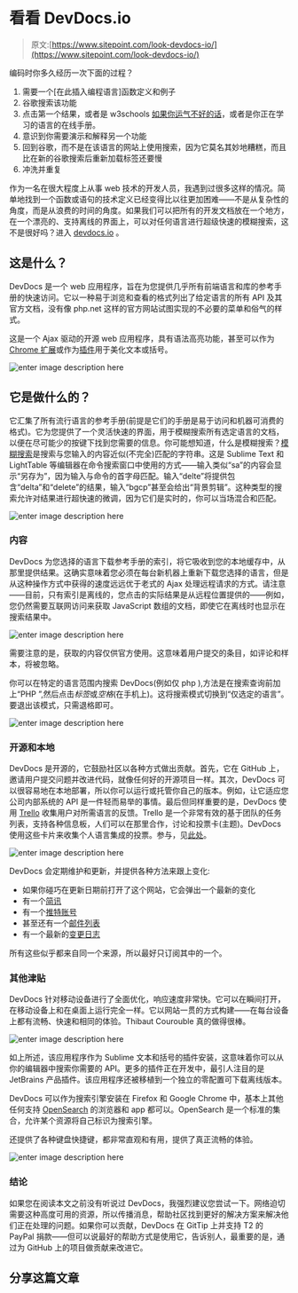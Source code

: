# 看看 DevDocs.io

> 原文:[https://www.sitepoint.com/look-devdocs-io/](https://www.sitepoint.com/look-devdocs-io/)

编码时你多久经历一次下面的过程？

1.  需要一个[在此插入编程语言]函数定义和例子
2.  谷歌搜索该功能
3.  点击第一个结果，或者是 w3schools [如果你运气不好的话](http://www.w3fools.com)，或者是你正在学习的语言的在线手册。
4.  意识到你需要演示和解释另一个功能
5.  回到谷歌，而不是在该语言的网站上使用搜索，因为它莫名其妙地糟糕，而且比在新的谷歌搜索后重新加载标签还要慢
6.  冲洗并重复

作为一名在很大程度上从事 web 技术的开发人员，我遇到过很多这样的情况。简单地找到一个函数或语句的技术定义已经变得比以往更加困难——不是从复杂性的角度，而是从浪费的时间的角度。如果我们可以把所有的开发文档放在一个地方，在一个漂亮的、支持离线的界面上，可以对任何语言进行超级快速的模糊搜索，这不是很好吗？进入 [devdocs.io](http://devdocs.io) 。

## 这是什么？

DevDocs 是一个 web 应用程序，旨在为您提供几乎所有前端语言和库的参考手册的快速访问。它以一种易于浏览和查看的格式列出了给定语言的所有 API 及其官方文档，没有像 php.net 这样的官方网站试图实现的不必要的菜单和俗气的样式。

这是一个 Ajax 驱动的开源 web 应用程序，具有语法高亮功能，甚至可以作为 [Chrome 扩展](https://chrome.google.com/webstore/detail/devdocs/mnfehgbmkapmjnhcnbodoamcioleeooe)或作为[插件](http://devdocs.io/about#plugins)用于美化文本或括号。

![enter image description here](../Images/e01f8d49e8b88f041bba253f86bfb289.png)

## 它是做什么的？

它汇集了所有流行语言的参考手册(前提是它们的手册是易于访问和机器可消费的格式)。它为您提供了一个灵活快速的界面，用于模糊搜索所有选定语言的文档，以便在尽可能少的按键下找到您需要的信息。你可能想知道，什么是模糊搜索？[模糊搜索](http://en.wikipedia.org/wiki/Approximate_string_matching)是搜索与您输入的内容近似(不完全)匹配的字符串。这是 Sublime Text 和 LightTable 等编辑器在命令搜索窗口中使用的方式——输入类似“sa”的内容会显示“另存为”，因为输入与命令的首字母匹配。输入“delte”将提供包含“delta”和“delete”的结果，输入“bgcp”甚至会给出“背景剪辑”。这种类型的搜索允许对结果进行超快速的微调，因为它们是实时的，你可以当场混合和匹配。

![enter image description here](../Images/03e1db0f17a3abe1af4661b12a0a426a.png)

### 内容

DevDocs 为您选择的语言下载参考手册的索引，将它吸收到您的本地缓存中，从那里提供结果。这确实意味着您必须在每台新机器上重新下载您选择的语言，但是从这种操作方式中获得的速度远远优于老式的 Ajax 处理远程请求的方式。请注意——目前，只有索引是离线的，您点击的实际结果是从远程位置提供的——例如，您仍然需要互联网访问来获取 JavaScript 数组的文档，即使它在离线时也显示在搜索结果中。

![enter image description here](../Images/142ebccdda50be9d11755fe620d3d6f9.png)

需要注意的是，获取的内容仅供官方使用。这意味着用户提交的条目，如评论和样本，将被忽略。

你可以在特定的语言范围内搜索 DevDocs(例如仅 php ),方法是在搜索查询前加上“PHP ”,然后点击*标签*或*空格*(在手机上)。这将搜索模式切换到“仅选定的语言”。要退出该模式，只需退格即可。

![enter image description here](../Images/cfe5e928b99b8bc5a21f5b68828265a9.png)

### 开源和本地

DevDocs 是开源的，它鼓励社区以各种方式做出贡献。首先，它在 GitHub 上，邀请用户提交问题并改进代码，就像任何好的开源项目一样。其次，DevDocs 可以很容易地在本地部署，所以你可以运行或托管你自己的版本。例如，让它适应您公司内部系统的 API 是一件轻而易举的事情。最后但同样重要的是，DevDocs 使用 [Trello](https://trello.com/) 收集用户对所需语言的反馈。Trello 是一个非常有效的基于团队的任务列表，支持各种信息板，人们可以在那里合作，讨论和投票卡(主题)。DevDocs 使用这些卡片来收集个人语言集成的投票。参与，见[此处](https://trello.com/b/6BmTulfx/devdocs-documentation)。

![enter image description here](../Images/55d8cd77161ae26602ee216aee900569.png)

DevDocs 会定期维护和更新，并提供各种方法来跟上变化:

*   如果你碰巧在更新日期前打开了这个网站，它会弹出一个最新的变化
*   有一个[简讯](http://eepurl.com/HnLUz)
*   有一个[推特账号](https://twitter.com/DevDocs)
*   甚至还有一个[邮件列表](https://groups.google.com/d/forum/devdocs)
*   有一个最新的[变更日志](http://devdocs.io/news)

所有这些似乎都来自同一个来源，所以最好只订阅其中的一个。

### 其他津贴

DevDocs 针对移动设备进行了全面优化，响应速度非常快。它可以在瞬间打开，在移动设备上和在桌面上运行完全一样。它以网站一贯的方式构建——在每台设备上都有流畅、快速和相同的体验。Thibaut Courouble 真的做得很棒。

![enter image description here](../Images/2df59712458ffff1ed7c9c59367e8d4f.png)

如上所述，该应用程序作为 Sublime 文本和括号的插件安装，这意味着你可以从你的编辑器中搜索你需要的 API。更多的插件正在开发中，最引人注目的是 JetBrains 产品插件。该应用程序还被移植到一个独立的零配置可下载离线版本。

DevDocs 可以作为搜索引擎安装在 Firefox 和 Google Chrome 中，基本上其他任何支持 [OpenSearch](http://www.opensearch.org/Home) 的浏览器和 app 都可以。OpenSearch 是一个标准的集合，允许某个资源将自己标识为搜索引擎。

还提供了各种键盘快捷键，都非常直观和有用，提供了真正流畅的体验。

![enter image description here](../Images/27487ab62a05fb6a12aa93c0046bf4e1.png)

### 结论

如果您在阅读本文之前没有听说过 DevDocs，我强烈建议您尝试一下。网络迫切需要这种高度可用的资源，所以传播消息，帮助社区找到更好的解决方案来解决他们正在处理的问题。如果你可以贡献，DevDocs 在 GitTip 上并支持 T2 的 PayPal 捐款——但可以说最好的帮助方式是使用它，告诉别人，最重要的是，通过为 GitHub 上的项目做贡献来改进它。

## 分享这篇文章